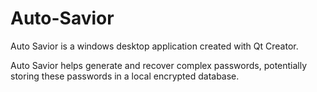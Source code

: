 # Auto-Savior

Auto Savior is a windows desktop application created with Qt Creator.

Auto Savior helps generate and recover complex passwords, potentially storing these passwords in a local encrypted database.
